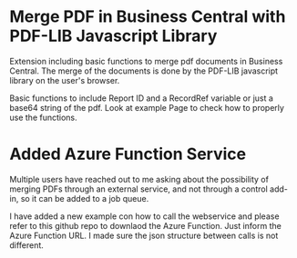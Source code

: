 # Merge PDF in Business Central with PDF-LIB Javascript Library

Extension including basic functions to merge pdf documents in Business Central. 
The merge of the documents is done by the PDF-LIB javascript library on the user's browser.

Basic functions to include Report ID and a RecordRef variable or just a base64 string of the pdf.
Look at example Page to check how to properly use the functions.

# Added Azure Function Service

Multiple users have reached out to me asking about the possibility of merging PDFs through an external service, and not through a control add-in, so it can be added to a job queue.

I have added a new example con how to call the webservice and please refer to this github repo to downlaod the Azure Function. Just inform the Azure Function URL. I made sure the json structure between calls is not different.
